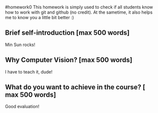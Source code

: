 #homework0
This homework is simply used to check if all students know how to work with git and github (no credit).
At the sametime, it also helps me to know you a little bit better :)

## Brief self-introduction [max 500 words]
Min Sun rocks!

## Why Computer Vision? [max 500 words]
I have to teach it, dude!

## What do you want to achieve in the course? [ max 500 words]
Good evaluation!
